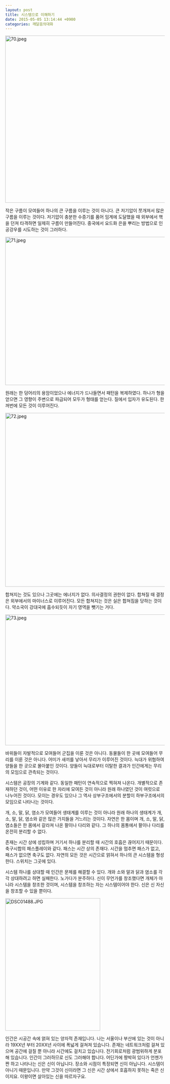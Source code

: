 ```yaml
---
layout: post
title: 시스템으로 이해하기
date: 2015-05-05 13:14:44 +0900
categories: 깨달음의대화
---
```

<img src="assets/attach/images/198/886/587/70.jpeg" alt="70.jpeg" width="700" height="529" />

작은 구름이 모여들어 하나의 큰 구름을 이루는 것이 아니다. 큰 저기압이 쪼개져서 많은 구름을 이루는 것이다. 저기압이 충분한 수증기를 품어 임계에 도달했을 때 외부에서 핵을 던져 타격하면 일제히 구름이 만들어진다. 중국에서 요드화 은을 뿌리는 방법으로 인공강우를 시도하는 것이 그러하다.

  


<img src="assets/attach/images/198/886/587/71.jpeg" alt="71.jpeg" width="700" height="469" />

  


원래는 한 덩어리의 용암이었으나 에너지가 드나들면서 패턴을 복제하였다. 하나가 형을 얻으면 그 영향이 주변으로 파급되어 모두가 형태를 얻는다. 질에서 입자가 유도된다. 한꺼번에 모든 것이 이루어진다.

  


<img src="assets/attach/images/198/886/587/72.jpeg" alt="72.jpeg" width="700" height="550" />

  


합쳐지는 것도 있으나 그곳에는 에너지가 없다. 의사결정의 권한이 없다. 합쳐질 때 결정은 외부에서의 마이너스로 이루어진다. 모든 합쳐지는 것은 실은 합쳐짐을 당하는 것이다. 약소국이 강대국에 흡수되듯이 자기 영역을 뺏기는 거다.



<img src="assets/attach/images/198/886/587/73.jpeg" alt="73.jpeg" width="700" height="414" />

바위들이 자발적으로 모여들어 군집을 이룬 것은 아니다. 동물들이 한 곳에 모여들어 무리를 이룬 것은 아니다. 어미가 새끼를 낳아서 무리가 이루어진 것이다. 늑대가 위협하여 양들을 한 곳으로 몰아붙인 것이다. 양들이 늑대로부터 이탈한 결과가 인간에게는 무리의 모임으로 관측되는 것이다.

  


시스템은 공장의 기계와 같다. 동일한 패턴이 연속적으로 찍혀져 나온다. 개별적으로 존재하던 것이, 어떤 이유로 한 자리에 모여든 것이 아니라 원래 하나였던 것이 여럿으로 나누어진 것이다. 모이는 경우도 있으나 그 역사 상부구조에서의 분할이 하부구조에서의 모임으로 나타나는 것이다.

  


개, 소, 말, 닭, 염소가 모여들어 생태계를 이루는 것이 아니라 원래 하나의 생태계가 개, 소, 말, 닭, 염소와 같은 많은 가지들을 거느리는 것이다. 자연은 한 몸이며 개, 소, 말, 닭, 염소들은 한 몸에서 갈라져 나온 팔이나 다리와 같다. 그 하나의 몸통에서 팔이나 다리를 온전히 분리할 수 없다.

  


존재는 시간 상에 성립하며 거기서 하나를 분리할 때 시간의 호흡은 끊어지기 때문이다. 축구시합의 패스플레이와 같다. 패스는 시간 상의 존재다. 시간을 멈추면 패스가 없고, 패스가 없으면 축구도 없다. 자연의 모든 것은 시간으로 얽혀서 하나의 큰 시스템을 형성한다. 스위치는 그곳에 있다.

  


시스템 하나를 상대할 때 인간은 문제를 해결할 수 있다. 개와 소와 말과 닭과 염소를 각각 상대하려고 하면 실패한다. 노가다가 분주하다. 신이 무언가를 창조했다면 개체가 아니라 시스템을 창조한 것이며, 시스템을 창조하는 자는 시스템이어야 한다. 신은 신 자신을 창조할 수 있을 뿐이다.

  


  



<img src="assets/attach/images/198/886/587/DSC01488.JPG" alt="DSC01488.JPG" width="300" height="419" />   


  


인간은 시공간 속에 얽혀 있는 양자적 존재입니다. 나는 서울이나 부산에 있는 것이 아니라 19XX년 부터 20XX년 사이에 폭넓게 걸쳐져 있습니다. 존재는 네트워크처럼 걸쳐 있으며 공간에 걸칠 뿐 아니라 시간에도 걸치고 있습니다. 전기회로처럼 광범위하게 분포해 있습니다. 인간이 그러하므로 신도 그러해야 합니다. 어딘가에 짱박혀 있다가 언젠가 짠 하고 나타나는 신은 신이 아닙니다. 장소와 시점이 특정되면 신이 아닙니다. 시스템이 아니기 때문입니다. 만약 그것이 신이라면 그 신은 시간 상에서 호흡하지 못하는 죽은 신이지요. 이왕이면 살아있는 신을 따르자구요.

